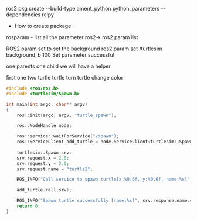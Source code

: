 ros2 pkg create --build-type ament_python python_parameters --dependencies rclpy
- How to create package

rosparam - list all the parameter
ros2-> ros2 param list


ROS2 param set to set the background
ros2 param set /turtlesim background_b 100
Set parameter successful

one parents
one child
we will have a helper

first one two turtle
turtle turn
turtle change color

```c++
#include <ros/ros.h>
#include <turtlesim/Spawn.h>

int main(int argc, char** argv)
{
	ros::init(argc, argv, "turtle_spawn");

	ros::NodeHandle node;

	ros::service::waitForService("/spawn");
	ros::ServiceClient add_turtle = node.ServiceClient<turtlesim::Spawn>("/spawn");
	
	turtlesim::Spawn srv;
	srv.request.x = 2.0;
	srv.request.y = 2.0;
	srv.request.name = "turtle2";

	ROS_INFO("Call service to spawn turtle[x:%0.6f, y:%0.6f, name:%s]", srv.request.x, srv.request.y, srv.request.name.c_str());

	add_turtle.call(srv);

	ROS_INFO("Spawn turtle successfully [name:%s]", srv.response.name.c_Str());
	return 0;
}

```

